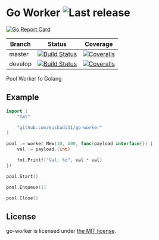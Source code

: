 Go Worker ![Last release](https://img.shields.io/github/release/euskadi31/go-worker.svg)
=========

[![Go Report Card](https://goreportcard.com/badge/github.com/euskadi31/go-worker)](https://goreportcard.com/report/github.com/euskadi31/go-worker)

| Branch  | Status | Coverage |
|---------|--------|----------|
| master  | [![Build Status](https://img.shields.io/travis/euskadi31/go-worker/master.svg)](https://travis-ci.org/euskadi31/go-worker) | [![Coveralls](https://img.shields.io/coveralls/euskadi31/go-worker/master.svg)](https://coveralls.io/github/euskadi31/go-worker?branch=master) |
| develop | [![Build Status](https://img.shields.io/travis/euskadi31/go-worker/develop.svg)](https://travis-ci.org/euskadi31/go-worker) | [![Coveralls](https://img.shields.io/coveralls/euskadi31/go-worker/develop.svg)](https://coveralls.io/github/euskadi31/go-worker?branch=develop) |

Pool Worker fo Golang

## Example

```go
import (
    "fmt"

    "github.com/euskadi31/go-worker"
)

pool := worker.New(10, 100, func(payload interface{}) {
    val := payload.(int)

    fmt.Printf("Val: %d", val * val)
})

pool.Start()

pool.Enqueue(1)

pool.Close()

```

## License

go-worker is licensed under [the MIT license](LICENSE.md).
